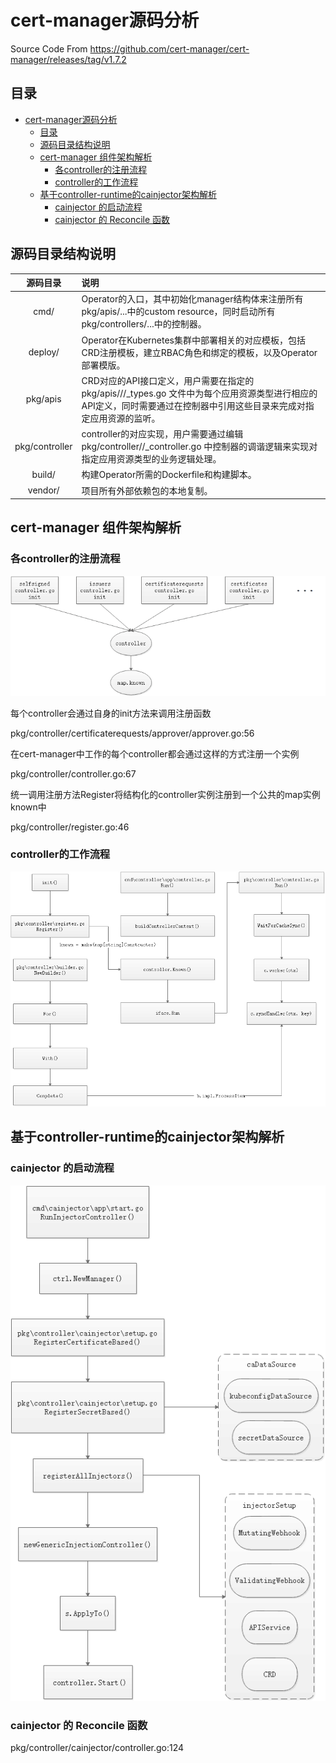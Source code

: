 # cert-manager源码分析

Source Code From
https://github.com/cert-manager/cert-manager/releases/tag/v1.7.2

## 目录
-   [cert-manager源码分析](#cert-manager源码分析)
    -   [目录](#目录)
    -   [源码目录结构说明](#源码目录结构说明)
    -   [cert-manager 组件架构解析](#cert-manager-组件架构解析)
        -   [各controller的注册流程](#各controller的注册流程)
        -   [controller的工作流程](#controller的工作流程)
    -   [基于controller-runtime的cainjector架构解析](#基于controller-runtime的cainjector架构解析)
        -   [cainjector 的启动流程](#cainjector-的启动流程)
        -   [cainjector 的 Reconcile 函数](#cainjector-的-reconcile-函数)


## 源码目录结构说明
| 源码目录 | 说明 |
| :----: | :---- |
| cmd/ | Operator的入口，其中初始化manager结构体来注册所有pkg/apis/...中的custom resource，同时启动所有pkg/controllers/...中的控制器。 |
| deploy/ | Operator在Kubernetes集群中部署相关的对应模板，包括CRD注册模板，建立RBAC角色和绑定的模板，以及Operator部署模版。 |
| pkg/apis | CRD对应的API接口定义，用户需要在指定的pkg/apis/<group>/<version>/<kind>_types.go 文件中为每个应用资源类型进行相应的API定义，同时需要通过在控制器中引用这些目录来完成对指定应用资源的监听。 |
| pkg/controller | controller的对应实现，用户需要通过编辑pkg/controller/<kind>/<kind>_controller.go 中控制器的调谐逻辑来实现对指定应用资源类型的业务逻辑处理。 |
| build/ | 构建Operator所需的Dockerfile和构建脚本。 |
| vendor/ | 项目所有外部依赖包的本地复制。 |



## cert-manager 组件架构解析
### 各controller的注册流程
![image](docs/controllers_registration.png)

每个controller会通过自身的init方法来调用注册函数

pkg/controller/certificaterequests/approver/approver.go:56

在cert-manager中工作的每个controller都会通过这样的方式注册一个实例

pkg/controller/controller.go:67

统一调用注册方法Register将结构化的controller实例注册到一个公共的map实例known中

pkg/controller/register.go:46


### controller的工作流程
![image](docs/controllers_work.png)


## 基于controller-runtime的cainjector架构解析

### cainjector 的启动流程
![image](docs/cainjector_start.png)

### cainjector 的 Reconcile 函数
pkg/controller/cainjector/controller.go:124